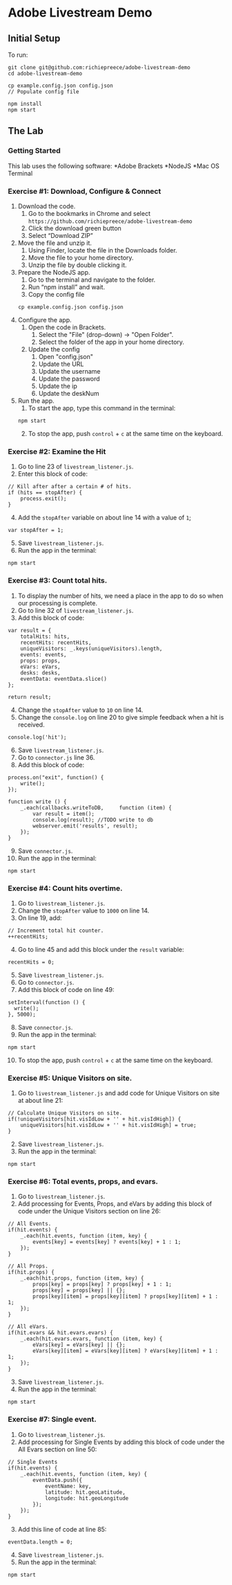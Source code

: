 # Adobe Livestream Demo

## Initial Setup
To run:
```
git clone git@github.com:richiepreece/adobe-livestream-demo
cd adobe-livestream-demo

cp example.config.json config.json
// Populate config file

npm install
npm start
```

## The Lab
### Getting Started
This lab uses the following software:
*Adobe Brackets
*NodeJS
*Mac OS Terminal

### Exercise #1: Download, Configure & Connect
1. Download the code.
    1. Go to the bookmarks in Chrome and select `https://github.com/richiepreece/adobe-livestream-demo`
    2. Click the download green button
    3. Select “Download ZIP”
2. Move the file and unzip it.
    1. Using Finder, locate the file in the Downloads folder.
    2. Move the file to your home directory.
    3. Unzip the file by double clicking it.
3. Prepare the NodeJS app.
    1. Go to the terminal and navigate to the folder.
    2. Run “npm install” and wait.
    3. Copy the config file
    ```
    cp example.config.json config.json
    ```
4. Configure the app.
    1. Open the code in Brackets.
        1. Select the "File" (drop-down) -> "Open Folder".
        2. Select the folder of the app in your home directory.
    4. Update the config
        1. Open "config.json"
        2. Update the URL
        3. Update the username
        4. Update the password
        5. Update the ip
        6. Update the deskNum
4. Run the app.
    1. To start the app, type this command in the terminal:
    ```
    npm start
    ```
    2. To stop the app, push `control` + `c` at the same time on the keyboard.
### Exercise #2: Examine the Hit
1. Go to line 23 of  `livestream_listener.js`.
2. Enter this block of code:
```
// Kill after after a certain # of hits.
if (hits == stopAfter) {
    process.exit();
}
```
4. Add the `stopAfter` variable on about line 14 with a value of `1`;
```
var stopAfter = 1;
```
5. Save `livestream_listener.js`.
6. Run the app in the terminal:
```
npm start
```
### Exercise #3: Count total hits.
1. To display the number of hits, we need a place in the app to do so when our processing is complete.
2. Go to line 32 of `livestream_listener.js`.
3. Add this block of code:
```
var result = {
    totalHits: hits,
    recentHits: recentHits,
    uniqueVisitors: _.keys(uniqueVisitors).length,
    events: events,
    props: props,
    eVars: eVars,
    desks: desks,
    eventData: eventData.slice()
};

return result;
```
4. Change the `stopAfter` value to `10` on line 14.
5. Change the `console.log` on line 20 to give simple feedback when a hit is received.
```
console.log('hit');
```
6. Save `livestream_listener.js`.
7. Go to `connector.js` line 36.
8. Add this block of code:
```
process.on("exit", function() {
    write();
});

function write () {
    _.each(callbacks.writeToDB,     function (item) {
        var result = item();
        console.log(result); //TODO write to db
        webserver.emit('results', result);
    });
}
```
9. Save `connector.js`.
10. Run the app in the terminal:
```
npm start
```
### Exercise #4: Count hits overtime.
1. Go to `livestream_listener.js`.
2. Change the `stopAfter` value to `1000` on line 14.
3. On line 19, add:
```
// Increment total hit counter.
++recentHits;
```
4. Go to line 45 and add this block under the `result` variable:
```
recentHits = 0;
```
5. Save `livestream_listener.js`.
6. Go to `connector.js`.
7. Add this block of code on line 49:
```
setInterval(function () {
  write();
}, 5000);
```
8. Save `connector.js`.
9. Run the app in the terminal:
```
npm start
```
10. To stop the app, push `control` + `c` at the same time on the keyboard.
### Exercise #5: Unique Visitors on site.
1. Go to `livestream_listener.js` and add code for Unique Visitors on site at about line 21:
```
// Calculate Unique Visitors on site.
if(!uniqueVisitors[hit.visIdLow + '' + hit.visIdHigh]) {
    uniqueVisitors[hit.visIdLow + '' + hit.visIdHigh] = true;
}
```
2. Save `livestream_listener.js`.
3. Run the app in the terminal:
```
npm start
```
### Exercise #6: Total events, props, and evars.
1. Go to `livestream_listener.js`.
2. Add processing for Events, Props, and eVars by adding this block of code under the Unique Visitors section on line 26:
```
// All Events.
if(hit.events) {
    _.each(hit.events, function (item, key) {
        events[key] = events[key] ? events[key] + 1 : 1;
    });
}

// All Props.
if(hit.props) {
    _.each(hit.props, function (item, key) {
        props[key] = props[key] ? props[key] + 1 : 1;
        props[key] = props[key] || {};
        props[key][item] = props[key][item] ? props[key][item] + 1 : 1;
    });
}

// All eVars.
if(hit.evars && hit.evars.evars) {
    _.each(hit.evars.evars, function (item, key) {
        eVars[key] = eVars[key] || {};
        eVars[key][item] = eVars[key][item] ? eVars[key][item] + 1 : 1;
    });
}
```
3. Save `livestream_listener.js`.
4. Run the app in the terminal:
```
npm start
```
### Exercise #7: Single event.
1. Go to `livestream_listener.js`.
2. Add processing for Single Events by adding this block of code under the All Evars section on line 50:
```
// Single Events
if(hit.events) {
    _.each(hit.events, function (item, key) {
        eventData.push({
            eventName: key,
            latitude: hit.geoLatitude,
            longitude: hit.geoLongitude
        });
    });
}
```
3. Add this line of code at line 85:
```
eventData.length = 0;
```
4. Save `livestream_listener.js`.
5. Run the app in the terminal:
```
npm start
```

